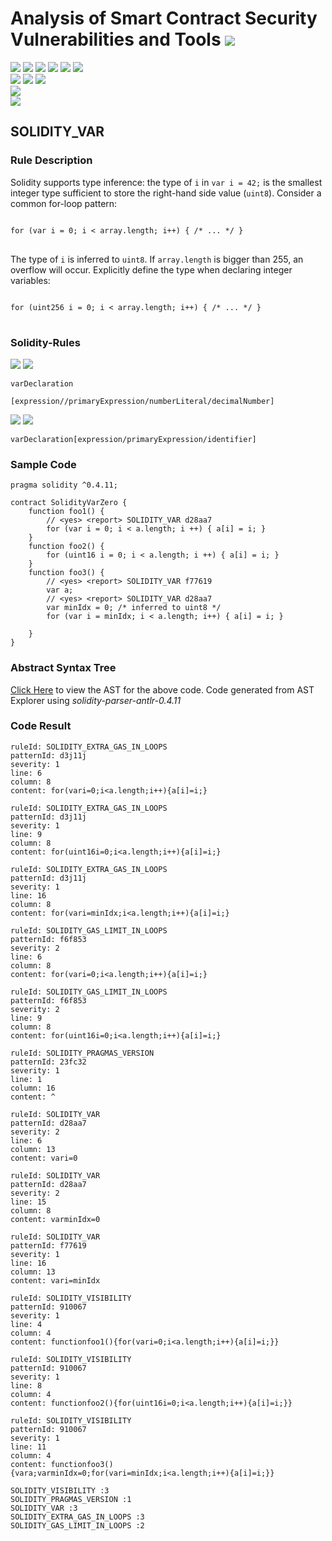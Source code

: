 # Analysis of Smart Contract Security Vulnerabilities and Tools ![](https://img.shields.io/badge/-Live-brightgreen)
![](https://img.shields.io/badge/Batch-UG21CYS-lightgreen) ![](https://img.shields.io/badge/Batch-PG21CYS-green) ![](https://img.shields.io/badge/Batch-UG22CYS-lightgreen) ![](https://img.shields.io/badge/Batch-PG21CYS-green) ![](https://img.shields.io/badge/Batch-PhD-darkgreen) ![](https://img.shields.io/badge/-B_RIG-darkgreen)<br/>   ![](https://img.shields.io/badge/BlockchainCourse-21CY712-green)  ![](https://img.shields.io/badge/-M.Tech_Dissertation-blue) ![](https://img.shields.io/badge/Focus-Smart_Contract_Security-yellow) <br/>
![](https://img.shields.io/badge/Blockchain-Ethereum-blue)   <br/> 
![](https://img.shields.io/badge/Language-Solidity-blue)

## SOLIDITY_VAR
### Rule Description
<p>
    Solidity supports type inference: the type of <code>i</code> in <code>var i = 42;</code> is the smallest integer type sufficient to store the right-hand side value (<code>uint8</code>). Consider a common for-loop pattern:
</p>
<pre>
<code>
for (var i = 0; i < array.length; i++) { /* ... */ }
</code>
</pre>
<p>
The type of <code>i</code> is inferred to <code>uint8</code>. If <code>array.length</code> is bigger than 255, an
overflow will occur. Explicitly define the type when declaring integer variables:
</p>
<pre>
<code>
for (uint256 i = 0; i < array.length; i++) { /* ... */ }
</code>
</pre>

### Solidity-Rules

![](https://img.shields.io/badge/Pattern_ID-d28aa7-gold) ![](https://img.shields.io/badge/Severity-2-brown) 

```
varDeclaration
                        [expression//primaryExpression/numberLiteral/decimalNumber]
```

![](https://img.shields.io/badge/Pattern_ID-f77619-gold) ![](https://img.shields.io/badge/Severity-1-brown) 

```
varDeclaration[expression/primaryExpression/identifier]

```

### Sample Code

```
pragma solidity ^0.4.11;

contract SolidityVarZero {
    function foo1() {
        // <yes> <report> SOLIDITY_VAR d28aa7
        for (var i = 0; i < a.length; i ++) { a[i] = i; }
    }
    function foo2() {
        for (uint16 i = 0; i < a.length; i ++) { a[i] = i; }
    }
    function foo3() {
        // <yes> <report> SOLIDITY_VAR f77619
        var a;
        // <yes> <report> SOLIDITY_VAR d28aa7
        var minIdx = 0; /* inferred to uint8 */
        for (var i = minIdx; i < a.length; i++) { a[i] = i; }

    }
}
```

### Abstract Syntax Tree 

[Click Here](https://astexplorer.net/#/gist/6b22697ad5117504fd7c16ac421c39ec/5a9102754f45b2e727eeee27f91e6240b75132b1) to view the AST for the above code. Code generated from AST Explorer using _solidity-parser-antlr-0.4.11_


### Code Result

```
ruleId: SOLIDITY_EXTRA_GAS_IN_LOOPS
patternId: d3j11j
severity: 1
line: 6
column: 8
content: for(vari=0;i<a.length;i++){a[i]=i;}

ruleId: SOLIDITY_EXTRA_GAS_IN_LOOPS
patternId: d3j11j
severity: 1
line: 9
column: 8
content: for(uint16i=0;i<a.length;i++){a[i]=i;}

ruleId: SOLIDITY_EXTRA_GAS_IN_LOOPS
patternId: d3j11j
severity: 1
line: 16
column: 8
content: for(vari=minIdx;i<a.length;i++){a[i]=i;}

ruleId: SOLIDITY_GAS_LIMIT_IN_LOOPS
patternId: f6f853
severity: 2
line: 6
column: 8
content: for(vari=0;i<a.length;i++){a[i]=i;}

ruleId: SOLIDITY_GAS_LIMIT_IN_LOOPS
patternId: f6f853
severity: 2
line: 9
column: 8
content: for(uint16i=0;i<a.length;i++){a[i]=i;}

ruleId: SOLIDITY_PRAGMAS_VERSION
patternId: 23fc32
severity: 1
line: 1
column: 16
content: ^

ruleId: SOLIDITY_VAR
patternId: d28aa7
severity: 2
line: 6
column: 13
content: vari=0

ruleId: SOLIDITY_VAR
patternId: d28aa7
severity: 2
line: 15
column: 8
content: varminIdx=0

ruleId: SOLIDITY_VAR
patternId: f77619
severity: 1
line: 16
column: 13
content: vari=minIdx

ruleId: SOLIDITY_VISIBILITY
patternId: 910067
severity: 1
line: 4
column: 4
content: functionfoo1(){for(vari=0;i<a.length;i++){a[i]=i;}}

ruleId: SOLIDITY_VISIBILITY
patternId: 910067
severity: 1
line: 8
column: 4
content: functionfoo2(){for(uint16i=0;i<a.length;i++){a[i]=i;}}

ruleId: SOLIDITY_VISIBILITY
patternId: 910067
severity: 1
line: 11
column: 4
content: functionfoo3(){vara;varminIdx=0;for(vari=minIdx;i<a.length;i++){a[i]=i;}}

SOLIDITY_VISIBILITY :3
SOLIDITY_PRAGMAS_VERSION :1
SOLIDITY_VAR :3
SOLIDITY_EXTRA_GAS_IN_LOOPS :3
SOLIDITY_GAS_LIMIT_IN_LOOPS :2

```

